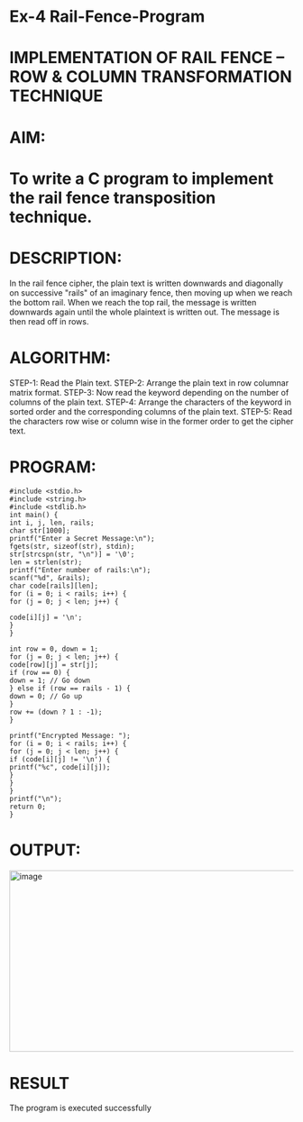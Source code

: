 # Ex-4 Rail-Fence-Program

# IMPLEMENTATION OF RAIL FENCE – ROW & COLUMN TRANSFORMATION TECHNIQUE

# AIM:

# To write a C program to implement the rail fence transposition technique.

# DESCRIPTION:

In the rail fence cipher, the plain text is written downwards and diagonally on successive "rails" of an imaginary fence, then moving up when we reach the bottom rail. When we reach the top rail, the message is written downwards again until the whole plaintext is written out. The message is then read off in rows.

# ALGORITHM:

STEP-1: Read the Plain text.
STEP-2: Arrange the plain text in row columnar matrix format.
STEP-3: Now read the keyword depending on the number of columns of the plain text.
STEP-4: Arrange the characters of the keyword in sorted order and the corresponding columns of the plain text.
STEP-5: Read the characters row wise or column wise in the former order to get the cipher text.

# PROGRAM:

```
#include <stdio.h>
#include <string.h>
#include <stdlib.h>
int main() {
int i, j, len, rails;
char str[1000];
printf("Enter a Secret Message:\n");
fgets(str, sizeof(str), stdin);
str[strcspn(str, "\n")] = '\0';
len = strlen(str);
printf("Enter number of rails:\n");
scanf("%d", &rails);
char code[rails][len];
for (i = 0; i < rails; i++) {
for (j = 0; j < len; j++) {

code[i][j] = '\n';
}
}

int row = 0, down = 1;
for (j = 0; j < len; j++) {
code[row][j] = str[j];
if (row == 0) {
down = 1; // Go down
} else if (row == rails - 1) {
down = 0; // Go up
}
row += (down ? 1 : -1);
}

printf("Encrypted Message: ");
for (i = 0; i < rails; i++) {
for (j = 0; j < len; j++) {
if (code[i][j] != '\n') {
printf("%c", code[i][j]);
}
}
}
printf("\n");
return 0;
}
```

# OUTPUT:

<img width="522" height="322" alt="image" src="https://github.com/user-attachments/assets/4dce33f6-37e0-4166-9f65-695d32438c7b" />


# RESULT

The program is executed successfully
